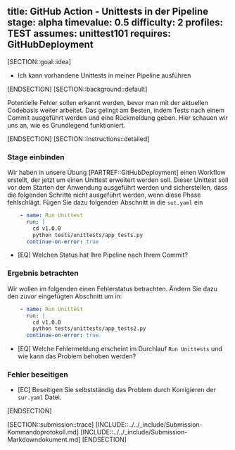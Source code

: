 title: GitHub Action - Unittests in der Pipeline
stage: alpha
timevalue: 0.5
difficulty: 2
profiles: TEST
assumes: unittest101
requires: GitHubDeployment
---
[SECTION::goal::idea]

- Ich kann vorhandene Unittests in meiner Pipeline ausführen

[ENDSECTION]
[SECTION::background::default]

Potentielle Fehler sollen erkannt werden, bevor man mit der aktuellen Codebasis
weiter arbeitet. Das gelingt am Besten, indem Tests nach einem Commit ausgeführt
werden und eine Rückmeldung geben. Hier schauen wir uns an, wie es Grundlegend
funktioniert.

[ENDSECTION]
[SECTION::instructions::detailed]

### Stage einbinden

Wir haben in unsere Übung [PARTREF::GitHubDeployment] einen Workflow erstellt, der jetzt
um einen Unittest erweitert werden soll. Dieser Unittest soll vor dem Starten der Anwendung
ausgeführt werden und sicherstellen, dass die folgenden Schritte nicht ausgeführt werden,
wenn diese Phase fehlschlägt.
Fügen Sie dazu folgenden Abschnitt in die `sut.yaml` ein

```yaml
    - name: Run Unittest
      run: |
        cd v1.0.0
        python tests/unittests/app_tests.py
      continue-on-error: true
```

- [EQ] Welchen Status hat Ihre Pipeline nach Ihrem Commit?

### Ergebnis betrachten

Wir wollen im folgenden einen Fehlerstatus betrachten.
Ändern Sie dazu den zuvor eingefügten Abschnitt um in:

```yaml
    - name: Run Unittest
      run: |
        cd v1.0.0
        python tests/unittests/app_tests2.py
      continue-on-error: true
```

- [EQ] Welche Fehlermeldung erscheint im Durchlauf `Run Unittests` und wie kann das Problem behoben werden?

### Fehler beseitigen

- [EC] Beseitigen Sie selbstständig das Problem durch Korrigieren der `sur.yaml` Datei.

[ENDSECTION]

[SECTION::submission::trace]
[INCLUDE::../../_include/Submission-Kommandoprotokoll.md]
[INCLUDE::../../_include/Submission-Markdowndokument.md]
[ENDSECTION]
